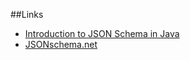 ##Links
- [Introduction to JSON Schema in Java](https://www.baeldung.com/introduction-to-json-schema-in-java)
- [JSONschema.net](https://jsonschema.net/home)
